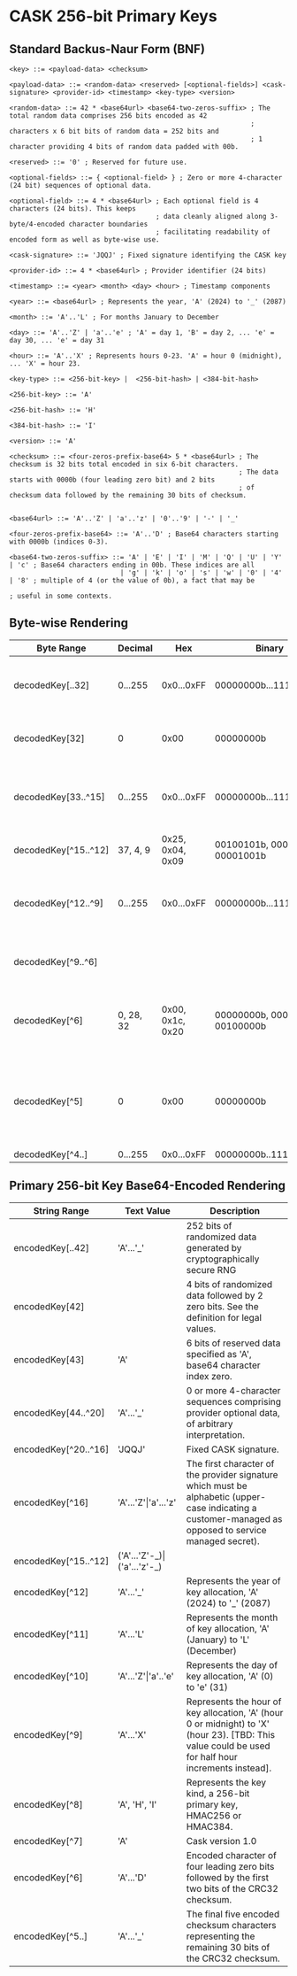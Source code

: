 # CASK 256-bit Primary Keys
## Standard Backus-Naur Form (BNF)
```
<key> ::= <payload-data> <checksum>

<payload-data> ::= <random-data> <reserved> [<optional-fields>] <cask-signature> <provider-id> <timestamp> <key-type> <version>

<random-data> ::= 42 * <base64url> <base64-two-zeros-suffix> ; The total random data comprises 256 bits encoded as 42
                                                             ; characters x 6 bit bits of random data = 252 bits and
                                                             ; 1 character providing 4 bits of random data padded with 00b.

<reserved> ::= '0' ; Reserved for future use.

<optional-fields> ::= { <optional-field> } ; Zero or more 4-character (24 bit) sequences of optional data.

<optional-field> ::= 4 * <base64url> ; Each optional field is 4 characters (24 bits). This keeps
                                     ; data cleanly aligned along 3-byte/4-encoded character boundaries
                                     ; facilitating readability of encoded form as well as byte-wise use.

<cask-signature> ::= 'JQQJ' ; Fixed signature identifying the CASK key

<provider-id> ::= 4 * <base64url> ; Provider identifier (24 bits)

<timestamp> ::= <year> <month> <day> <hour> ; Timestamp components

<year> ::= <base64url> ; Represents the year, 'A' (2024) to '_' (2087)

<month> ::= 'A'..'L' ; For months January to December

<day> ::= 'A'..'Z' | 'a'..'e' ; 'A' = day 1, 'B' = day 2, ... 'e' = day 30, ... 'e' = day 31

<hour> ::= 'A'..'X' ; Represents hours 0-23. 'A' = hour 0 (midnight), ... 'X' = hour 23.

<key-type> ::= <256-bit-key> |  <256-bit-hash> | <384-bit-hash>

<256-bit-key> ::= 'A'

<256-bit-hash> ::= 'H'

<384-bit-hash> ::= 'I'

<version> ::= 'A' 

<checksum> ::= <four-zeros-prefix-base64> 5 * <base64url> ; The checksum is 32 bits total encoded in six 6-bit characters.
                                                          ; The data starts with 0000b (four leading zero bit) and 2 bits
                                                          ; of checksum data followed by the remaining 30 bits of checksum.


<base64url> ::= 'A'..'Z' | 'a'..'z' | '0'..'9' | '-' | '_'

<four-zeros-prefix-base64> ::= 'A'..'D' ; Base64 characters starting with 0000b (indices 0-3).

<base64-two-zeros-suffix> ::= 'A' | 'E' | 'I' | 'M' | 'Q' | 'U' | 'Y' | 'c' ; Base64 characters ending in 00b. These indices are all
                            | 'g' | 'k' | 'o' | 's' | 'w' | '0' | '4' | '8' ; multiple of 4 (or the value of 0b), a fact that may be
                                                                            ; useful in some contexts.
```
## Byte-wise Rendering
|Byte Range|Decimal|Hex|Binary|Description|
|-|-|-|-|-|
|decodedKey[..32]|0...255|0x0...0xFF|00000000b...11111111b|256 bits of random data produced by a cryptographically secure RNG|
|decodedKey[32]|0|0x00|00000000b| A reserved byte to enforce 3-byte alignment, set to zero.
|decodedKey[33..^15]|0...255|0x0...0xFF|00000000b...11111111b|Provider-defined data, comprising 0 or more 3-byte sequences, of arbitrary interpretation.
|decodedKey[^15..^12]| 37, 4, 9  |0x25, 0x04, 0x09| 00100101b, 00000100b, 00001001b | Decoded 'JQQJ' signature.
|decodedKey[^12..^9]|0...255|0x0...0xFF|00000000b...11111111b| Provider identifier, e.g. , '0x4c', '0x44', '0x93' (base64 encoded as 'TEST')
|decodedKey[^9..^6]||||Time stamp data encoded in 4 six-bit blocks for YMDH.
|decodedKey[^6]|0, 28, 32|0x00, 0x1c, 0x20|00000000b, 00011100b, 00100000b| Leading 6 bits comprises kind enum followed by 2 bits of reserved zero padding.
|decodedKey[^5]|0|0x00|00000000b| Leading 4 bits comprise version number (currenty 0 = Cask 1.0), followed by 4 bits of reserved zero padding.
|decodedKey[^4..]|0...255|0x0...0xFF|00000000b..11111111b|CRC32(key[..^4])

## Primary 256-bit Key Base64-Encoded Rendering
|String Range|Text Value|Description|
|-|-|-|
|encodedKey[..42] | 'A'...'_' | 252 bits of randomized data generated by cryptographically secure RNG
|encodedKey[42] | <base64-two-zeros-suffix> | 4 bits of randomized data followed by 2 zero bits. See the <base64-two-zeros-suffix> definition for legal values.
|encodedKey[43] | 'A' | 6 bits of reserved data specified as 'A', base64 character index zero.
|encodedKey[44..^20]|'A'...'_'|0 or more 4-character sequences comprising provider optional data, of arbitrary interpretation.
|encodedKey[^20..^16]|'JQQJ'| Fixed CASK signature.
|encodedKey[^16]|'A'...'Z'\|'a'...'z'| The first character of the provider signature which must be alphabetic (upper-case indicating a customer-managed as opposed to service managed secret).
|encodedKey[^15..^12]|('A'...'Z'-\_)\|('a'...'z'-\_)| | The remaining three encoded characters. Any alphabetic characters must be consistently upper- or lower-case (to distinguish customer- vs. service-managed secrets).
|encodedKey[^12]|'A'...'_'|Represents the year of key allocation, 'A' (2024) to '_' (2087)|
|encodedKey[^11]|'A'...'L'|Represents the month of key allocation, 'A' (January) to 'L' (December)|
|encodedKey[^10]|'A'...'Z'\|'a'..'e'|Represents the day of key allocation, 'A' (0) to 'e' (31)|
|encodedKey[^9]|'A'...'X'|Represents the hour of key allocation, 'A' (hour 0 or midnight) to 'X' (hour 23). [TBD: This value could be used for half hour increments instead].
|encodedKey[^8]|'A', 'H', 'I'|Represents the key kind, a 256-bit primary key, HMAC256 or HMAC384.
|encodedKey[^7]|'A'|Cask version 1.0
|encodedKey[^6]| 'A'...'D'| Encoded character of four leading zero bits followed by the first two bits of the CRC32 checksum.
|encodedKey[^5..]|'A'...'_'|The final five encoded checksum characters representing the remaining 30 bits of the CRC32 checksum.
```
